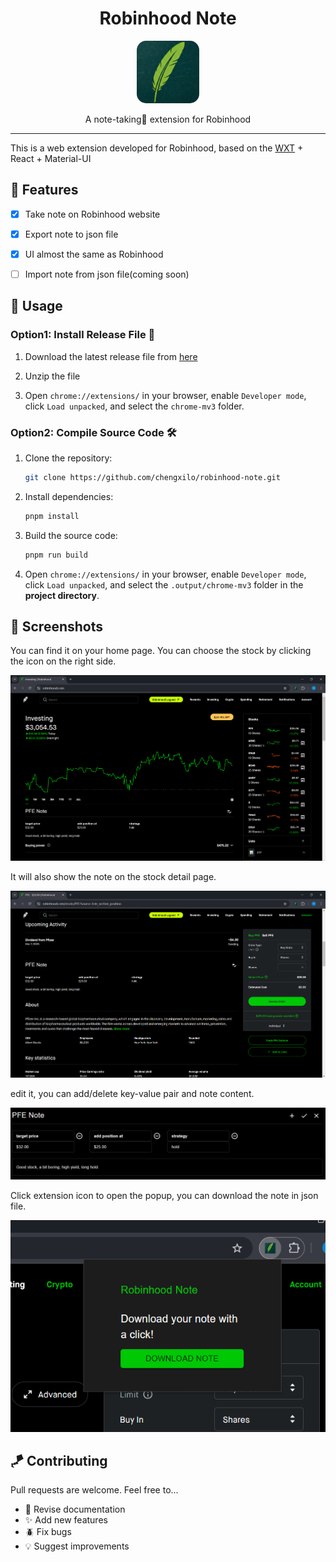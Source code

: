 <div align="center">
    <h1>Robinhood Note</h1>
    <img style="width: 100px; border-radius: 15%" src="assets/robinhood note.png" alt="Robinhood Logo" />
    <p>A note-taking📗 extension for Robinhood
</p>
</div>

---

This is a web extension developed for Robinhood, based on the [WXT](https://wxt.dev/) + React + Material-UI

## 🎉 Features

- [x] Take note on Robinhood website
- [x] Export note to json file
- [x] UI almost the same as Robinhood
- [ ] Import note from json file(coming soon)



## 🤺 Usage

### Option1: Install Release File 🍰

1. Download the latest release file from [here](https://github.com/chengxilo/robinhood-note/releases/download/v0.0.1/robinhood-note-chrome-mv3.zip)

2. Unzip the file

3. Open `chrome://extensions/` in your browser, enable `Developer mode`, click `Load unpacked`,
   and select the `chrome-mv3` folder.

### Option2: Compile Source Code 🛠️

1. Clone the repository:
    ```bash
    git clone https://github.com/chengxilo/robinhood-note.git
    ```

2. Install dependencies:
    ```bash
    pnpm install
    ```

3. Build the source code:
    ```bash
    pnpm run build
    ```
   
4. Open `chrome://extensions/` in your browser, enable `Developer mode`, click `Load unpacked`, 
and select the `.output/chrome-mv3` folder in the **project directory**.



## 🧩 Screenshots

You can find it on your home page. You can choose the stock by clicking the icon on the right side.

![img.png](img.png)

It will also show the note on the stock detail page.

![img_2.png](docs/img_2.png)

edit it, you can add/delete key-value pair and note content.

![img_1.png](docs/img_1.png)

Click extension icon to open the popup, you can download the note in json file.

![img_3.png](docs/img_3.png)


## 🪁 Contributing

Pull requests are welcome. Feel free to...

- 📄 Revise documentation
- ✨ Add new features
- 🪲 Fix bugs
- 💡 Suggest improvements